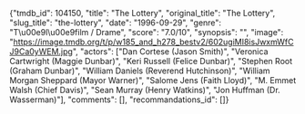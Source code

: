 {"tmdb_id": 104150, "title": "The Lottery", "original_title": "The Lottery", "slug_title": "the-lottery", "date": "1996-09-29", "genre": "T\u00e9l\u00e9film / Drame", "score": "7.0/10", "synopsis": "", "image": "https://image.tmdb.org/t/p/w185_and_h278_bestv2/602ugiMI8isJwxmWfCJ9Ca0yWEM.jpg", "actors": ["Dan Cortese (Jason Smith)", "Veronica Cartwright (Maggie Dunbar)", "Keri Russell (Felice Dunbar)", "Stephen Root (Graham Dunbar)", "William Daniels (Reverend Hutchinson)", "William Morgan Sheppard (Mayor Warner)", "Salome Jens (Faith Lloyd)", "M. Emmet Walsh (Chief Davis)", "Sean Murray (Henry Watkins)", "Jon Huffman (Dr. Wasserman)"], "comments": [], "recommandations_id": []}